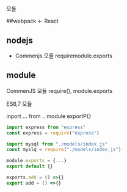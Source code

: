 #

모듈

##webpack <- React

## nodejs

-   Commenjs 모듈 requiremodule.exports

## module

CommenJS 모듈
require(), module.exports

ES6,7 모듈

inport ... from ..
module exportP{}

```js
import express from "express"
const express = require("express")

import mysql from "./models/index.js"
const myslq = require("./models/index.js")

module.exports = {...}
export default {}

exports.add = () =>{}
export add = () =>{}
```

